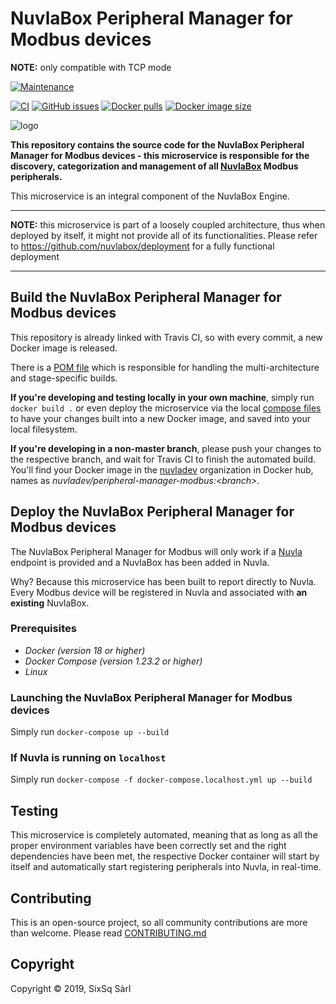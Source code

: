 # NuvlaBox Peripheral Manager for Modbus devices

**NOTE:** only compatible with TCP mode 

[![Maintenance](https://img.shields.io/badge/Maintained%3F-yes-green.svg?style=for-the-badge)](https://github.com/nuvlabox/peripheral-manager-modbus/graphs/commit-activity)


[![CI](https://img.shields.io/travis/com/nuvlabox/peripheral-manager-modbus?style=for-the-badge&logo=travis-ci&logoColor=white)](https://travis-ci.com/nuvlabox/peripheral-manager-modbus)
[![GitHub issues](https://img.shields.io/github/issues/nuvlabox/peripheral-manager-modbus?style=for-the-badge&logo=github&logoColor=white)](https://GitHub.com/nuvlabox/peripheral-manager-modbus/issues/)
[![Docker pulls](https://img.shields.io/docker/pulls/nuvlabox/peripheral-manager-modbus?style=for-the-badge&logo=Docker&logoColor=white)](https://cloud.docker.com/u/nuvlabox/repository/docker/nuvlabox/peripheral-manager-modbus)
[![Docker image size](https://img.shields.io/microbadger/image-size/nuvlabox/peripheral-manager-modbus?style=for-the-badge&logo=docker&logoColor=white)](https://cloud.docker.com/u/nuvlabox/repository/docker/nuvlabox/peripheral-manager-modbus)

![logo](https://camo.githubusercontent.com/5f893cf6632a9d635c0bdb1c0b51fc97317ce498/68747470733a2f2f6d656469612e73697873712e636f6d2f68756266732f53697853715f47656e6572616c2f6e75766c61626f785f6c6f676f5f7265645f6f6e5f7472616e73706172656e745f3235303070782e706e67)



**This repository contains the source code for the NuvlaBox Peripheral Manager for Modbus devices - this microservice is responsible for the discovery, categorization and management of all [NuvlaBox](https://sixsq.com/products-and-services/nuvlabox/overview) Modbus peripherals.**

This microservice is an integral component of the NuvlaBox Engine.


---

**NOTE:** this microservice is part of a loosely coupled architecture, thus when deployed by itself, it might not provide all of its functionalities. Please refer to https://github.com/nuvlabox/deployment for a fully functional deployment

---

## Build the NuvlaBox Peripheral Manager for Modbus devices

This repository is already linked with Travis CI, so with every commit, a new Docker image is released. 

There is a [POM file](pom.xml) which is responsible for handling the multi-architecture and stage-specific builds.

**If you're developing and testing locally in your own machine**, simply run `docker build .` or even deploy the microservice via the local [compose files](docker-compose.yml) to have your changes built into a new Docker image, and saved into your local filesystem.

**If you're developing in a non-master branch**, please push your changes to the respective branch, and wait for Travis CI to finish the automated build. You'll find your Docker image in the [nuvladev](https://hub.docker.com/u/nuvladev) organization in Docker hub, names as _nuvladev/peripheral-manager-modbus:\<branch\>_.

## Deploy the NuvlaBox Peripheral Manager for Modbus devices

The NuvlaBox Peripheral Manager for Modbus will only work if a [Nuvla](https://github.com/nuvla/deployment) endpoint is provided and a NuvlaBox has been added in Nuvla.

Why? Because this microservice has been built to report directly to Nuvla. Every Modbus device will be registered in Nuvla and associated with **an existing** NuvlaBox.

### Prerequisites 

 - *Docker (version 18 or higher)*
 - *Docker Compose (version 1.23.2 or higher)*
 - *Linux*

### Launching the NuvlaBox Peripheral Manager for Modbus devices

Simply run `docker-compose up --build`

### If Nuvla is running on `localhost`

Simply run `docker-compose -f docker-compose.localhost.yml up --build`

## Testing 

This microservice is completely automated, meaning that as long as all the proper environment variables have been correctly set and the right dependencies have been met, the respective Docker container will start by itself and automatically start registering peripherals into Nuvla, in real-time.

## Contributing

This is an open-source project, so all community contributions are more than welcome. Please read [CONTRIBUTING.md](CONTRIBUTING.md)
 
## Copyright

Copyright &copy; 2019, SixSq Sàrl
